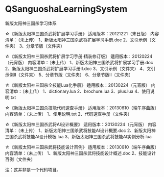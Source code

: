 QSanguoshaLearningSystem
========================

新版太阳神三国杀学习体系

☆《新版太阳神三国杀武将扩展学习手册》
适用版本：20121221（末日版）
内容清单：（未上传）
	1、新版太阳神三国杀武将扩展学习手册.doc
	2、文引示例（文件夹）
	3、分章节版（文件夹）

☆《新版太阳神三国杀武将扩展学习手册·精装修订版》
适用版本：20120224（元宵版）
内容清单：（未上传）
	1、新版太阳神三国杀武将扩展学习手册.doc
	2、新版太阳神三国杀武将扩展学习手册II.doc
	3、文引示例（文件夹）
	4、文引示例II（文件夹）
	5、分章节版（文件夹）
	6、分章节版II（文件夹）

☆《新版太阳神三国杀全技能Lua化手册》
适用版本：20130224（元宵版）
内容清单：（未上传）
	1、dictionary.lua
	2、brochure.lua
	3、plus.lua
	4、使用说明.txt

☆《新版太阳神三国杀技能代码速查手册》
适用版本：20130610（端午序曲版）
内容清单：（未上传）
	1、使用说明.txt
	2、代码速查手册（文件夹）

☆《新版太阳神三国杀武将AI设计概要》
适用版本：20130224（元宵版）
内容清单：（未上传）
	1、新版太阳神三国杀武将技能AI设计概要.doc
	2、新版太阳神三国杀武将技能AI设计模板.lua
	3、新版太阳神三国杀武将技能AI实例分析.lua

☆《新版太阳神三国杀武将技能设计百例》
适用版本：20130610（端午序曲版）
内容清单：（未上传）
	1、新版太阳神三国杀武将技能设计概述.doc
	2、技能设计百例（文件夹）

注：这并非是一个代码项目。